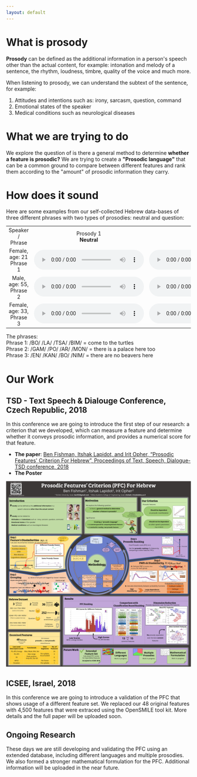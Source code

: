 ```yaml
---
layout: default
---
```


# What is prosody
**Prosody** can be defined as the additional information in a person's speech other than the actual content, for example: intonation and melody of a sentence, the rhythm, loudness, timbre, quality of the voice and much more.

When listening to prosody, we can understand the subtext of the sentence, for example:
1. Attitudes and intentions such as: irony, sarcasm, question, command
2. Emotional states of the speaker
3. Medical conditions such as neurological diseases
     
# What we are trying to do
We explore the question of is there a general method to determine **whether a feature is prosodic?**
We are trying to create a **"Prosodic language"** that can be a common ground to compare between different features and rank them according to the "amount" of prosodic information they carry.

# How does it sound
Here are some examples from our self-collected Hebrew data-bases of three different phrases with two types of prosodies: neutral and question:

<table>
  <tr>
       <td style="text-align: center; vertical-align: middle;">Speaker / Phrase</td>
       <td style="text-align: center; vertical-align: middle;">Prosody 1 <br> <b>Neutral</b> </td>
       <td style="text-align: center; vertical-align: middle;">Prosody 2 <br> <b>Question</b></td>
  </tr>
  <tr>
    <td style="text-align: center; vertical-align: middle;">Female, age: 21 <br>Phrase 1 
</td>
    <td style="text-align: center; vertical-align: middle;">
      <audio controls>
      <source src="noa_s1_p1.mp3" type="audio/mpeg">
      Browser doesn't support audio element 
      </audio>
    </td>
    <td style="text-align: center; vertical-align: middle;">
      <audio controls>
      <source src="noa_s1_p2.mp3" type="audio/mpeg">
      Browser doesn't support audio element
      </audio>
    </td>     
  </tr>
  <tr>   
    <td style="text-align: center; vertical-align: middle;">Male, age: 55, Phrase 2</td>
    <td style="text-align: center; vertical-align: middle;">
      <audio controls>
      <source src="Yossi_s2_p1.mp3" type="audio/mpeg">
      Browser doesn't support audio element
      </audio>
    </td>
    <td style="text-align: center; vertical-align: middle;">
      <audio controls>
      <source src="Yossi_s2_p2.mp3" type="audio/mpeg">
      Browser doesn't support audio element
      </audio>
    </td>   
  </tr>
  <tr>
    <td style="text-align: center; vertical-align: middle;">Female, age: 33, Phrase 3</td>
    <td style="text-align: center; vertical-align: middle;">
      <audio controls>
      <source src="sivan_s3_p1.mp3" type="audio/mpeg">
      Browser doesn't support audio element
      </audio>
    </td>
    <td style="text-align: center; vertical-align: middle;">
      <audio controls>
      <source src="sivan_s3_p2.mp3" type="audio/mpeg">
      Browser doesn't support audio element
      </audio>
    </td>          
  </tr>
</table>
The phrases: <br>
Phrase 1: /BO/  /LA/  /TSA/ /BIM/ = come to the turtles<br>
Phrase 2: /GAM/ /PO/  /AR/  /MON/ = there is a palace here too<br>
Phrase 3: /EN/  /KAN/ /BO/  /NIM/ = there are no beavers here<br>

    
# Our Work
## TSD - Text Speech & Dialouge Conference, Czech Republic, 2018
In this conference we are going to introduce the first step of our research: a criterion that we developed, which can measure a feature and determine whether it conveys prosodic information, and provides a numerical score for that feature. 
* **The paper**: [Ben Fishman, Itshak Lapidot, and Irit Opher, “Prosodic Features' Criterion For Hebrew”, Proceedings of Text, Speech, Dialogue-TSD conference, 2018](https://link.springer.com/chapter/10.1007/978-3-030-00794-2_52)
* **The Poster**

![poster](TSD_poster.jpg "Our poster")


## ICSEE, Israel, 2018
In this conference we are going to introduce a validation of the PFC that shows usage of a different feature set. We replaced our 48 original features with 4,500 features that were extraced using the OpenSMILE tool kit.
More details and the full paper will be uploaded soon.

## Ongoing Research

These days we are still developing and validating the PFC using an extended database, including different languages and multiple prosodies. We also formed a stronger mathematical formulation for the PFC.
Additional information will be uploaded in the near future.
